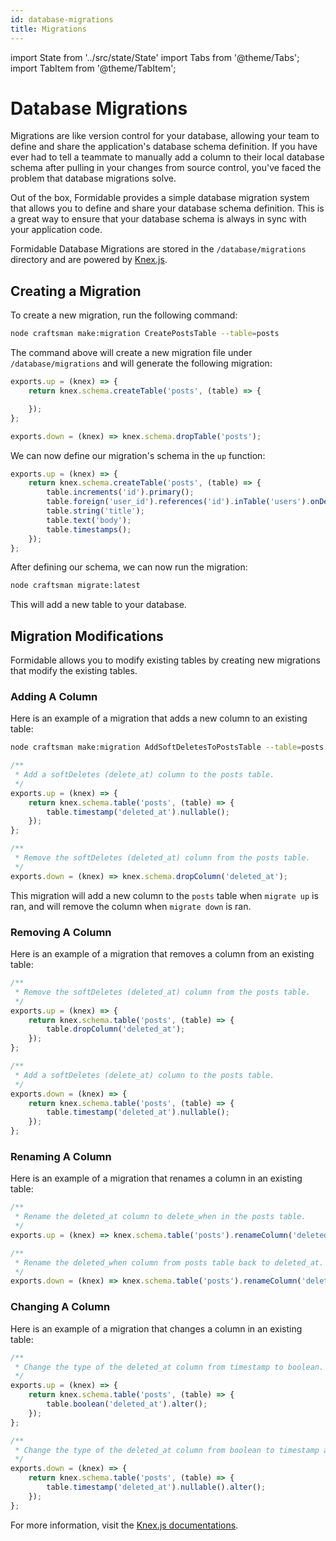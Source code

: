 ```yaml
---
id: database-migrations
title: Migrations
---
```


import State from '../src/state/State'
import Tabs from '@theme/Tabs';
import TabItem from '@theme/TabItem';

# Database Migrations

Migrations are like version control for your database, allowing your team to define and share the application's database schema definition. If you have ever had to tell a teammate to manually add a column to their local database schema after pulling in your changes from source control, you've faced the problem that database migrations solve.

Out of the box, Formidable provides a simple database migration system that allows you to define and share your database schema definition. This is a great way to ensure that your database schema is always in sync with your application code.

Formidable Database Migrations are stored in the `/database/migrations` directory and are powered by [Knex.js](https://knexjs.org/).

## Creating a Migration

To create a new migration, run the following command:

```bash
node craftsman make:migration CreatePostsTable --table=posts
```

The command above will create a new migration file under `/database/migrations` and will generate the following migration:

```js
exports.up = (knex) => {
	return knex.schema.createTable('posts', (table) => {

	});
};

exports.down = (knex) => knex.schema.dropTable('posts');
```

We can now define our migration's schema in the `up` function:

```js
exports.up = (knex) => {
	return knex.schema.createTable('posts', (table) => {
		table.increments('id').primary();
		table.foreign('user_id').references('id').inTable('users').onDelete('cascade');
		table.string('title');
		table.text('body');
		table.timestamps();
	});
};
```

After defining our schema, we can now run the migration:

```bash
node craftsman migrate:latest
```

This will add a new table to your database.

## Migration Modifications

Formidable allows you to modify existing tables by creating new migrations that modify the existing tables.

### Adding A Column

Here is an example of a migration that adds a new column to an existing table:

```bash
node craftsman make:migration AddSoftDeletesToPostsTable --table=posts --alter
```

```js
/**
 * Add a softDeletes (delete_at) column to the posts table.
 */
exports.up = (knex) => {
	return knex.schema.table('posts', (table) => {
		table.timestamp('deleted_at').nullable();
	});
};

/**
 * Remove the softDeletes (deleted_at) column from the posts table.
 */
exports.down = (knex) => knex.schema.dropColumn('deleted_at');
```

This migration will add a new column to the `posts` table when `migrate up` is ran, and will remove the column when `migrate down` is ran.

### Removing A Column

Here is an example of a migration that removes a column from an existing table:

```js
/**
 * Remove the softDeletes (deleted_at) column from the posts table.
 */
exports.up = (knex) => {
	return knex.schema.table('posts', (table) => {
		table.dropColumn('deleted_at');
	});
};

/**
 * Add a softDeletes (delete_at) column to the posts table.
 */
exports.down = (knex) => {
	return knex.schema.table('posts', (table) => {
		table.timestamp('deleted_at').nullable();
	});
};
```

### Renaming A Column

Here is an example of a migration that renames a column in an existing table:

```js
/**
 * Rename the deleted_at column to delete_when in the posts table.
 */
exports.up = (knex) => knex.schema.table('posts').renameColumn('deleted_at', 'deleted_when');

/**
 * Rename the deleted_when column from posts table back to deleted_at.
 */
exports.down = (knex) => knex.schema.table('posts').renameColumn('deleted_when', 'deleted_at');
```

### Changing A Column

Here is an example of a migration that changes a column in an existing table:

```js
/**
 * Change the type of the deleted_at column from timestamp to boolean.
 */
exports.up = (knex) => {
	return knex.schema.table('posts', (table) => {
		table.boolean('deleted_at').alter();
	});
};

/**
 * Change the type of the deleted_at column from boolean to timestamp and make it nullable.
 */
exports.down = (knex) => {
	return knex.schema.table('posts', (table) => {
		table.timestamp('deleted_at').nullable().alter();
	});
};
```

For more information, visit the [Knex.js documentations](https://knexjs.org/#Schema).
